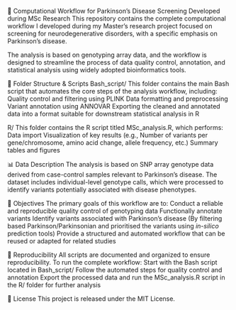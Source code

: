 🧠 Computational Workflow for Parkinson’s Disease Screening
Developed during MSc Research
This repository contains the complete computational workflow I developed during my Master’s research project focused on screening for neurodegenerative disorders, with a specific emphasis on Parkinson’s disease.

The analysis is based on genotyping array data, and the workflow is designed to streamline the process of data quality control, annotation, and statistical analysis using widely adopted bioinformatics tools.

📁 Folder Structure & Scripts
Bash_script/
This folder contains the main Bash script that automates the core steps of the analysis workflow, including:
Quality control and filtering using PLINK
Data formatting and preprocessing
Variant annotation using ANNOVAR
Exporting the cleaned and annotated data into a format suitable for downstream statistical analysis in R

R/
This folder contains the R script titled MSc_analysis.R, which performs:
Data import 
Visualization of key results (e.g., Number of variants per gene/chromosome, amino acid change, allele frequency, etc.)
Summary tables and figures

📊 Data Description
The analysis is based on SNP array genotype data derived from case-control samples relevant to Parkinson’s disease. The dataset includes individual-level genotype calls, which were processed to identify variants potentially associated with disease phenotypes.

🎯 Objectives
The primary goals of this workflow are to:
Conduct a reliable and reproducible quality control of genotyping data
Functionally annotate variants 
Identify variants associated with Parkinson’s disease (By filtering based Parkinson/Parkinsonian and prioritised the variants using _in-silico_ prediction tools)
Provide a structured and automated workflow that can be reused or adapted for related studies

🔁 Reproducibility
All scripts are documented and organized to ensure reproducibility. To run the complete workflow:
Start with the Bash script located in Bash_script/
Follow the automated steps for quality control and annotation
Export the processed data and run the MSc_analysis.R script in the R/ folder for further analysis

📜 License
This project is released under the MIT License.





